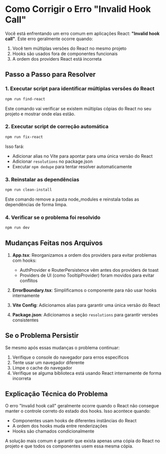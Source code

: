 # Como Corrigir o Erro "Invalid Hook Call"

Você está enfrentando um erro comum em aplicações React: **"Invalid hook call"**. Este erro geralmente ocorre quando:

1. Você tem múltiplas versões do React no mesmo projeto
2. Hooks são usados fora de componentes funcionais
3. A ordem dos providers React está incorreta

## Passo a Passo para Resolver

### 1. Executar script para identificar múltiplas versões do React

```bash
npm run find-react
```

Este comando vai verificar se existem múltiplas cópias do React no seu projeto e mostrar onde elas estão.

### 2. Executar script de correção automática

```bash
npm run fix-react
```

Isso fará:
- Adicionar alias no Vite para apontar para uma única versão do React
- Adicionar `resolutions` no package.json
- Executar `npm dedupe` para tentar resolver automaticamente

### 3. Reinstalar as dependências

```bash
npm run clean-install
```

Este comando remove a pasta node_modules e reinstala todas as dependências de forma limpa.

### 4. Verificar se o problema foi resolvido

```bash
npm run dev
```

## Mudanças Feitas nos Arquivos

1. **App.tsx**: Reorganizamos a ordem dos providers para evitar problemas com hooks:
   - AuthProvider e RouterPersistence vêm antes dos providers de toast
   - Providers de UI (como TooltipProvider) foram movidos para evitar conflitos

2. **ErrorBoundary.tsx**: Simplificamos o componente para não usar hooks internamente

3. **Vite Config**: Adicionamos alias para garantir uma única versão do React

4. **Package.json**: Adicionamos a seção `resolutions` para garantir versões consistentes

## Se o Problema Persistir

Se mesmo após essas mudanças o problema continuar:

1. Verifique o console do navegador para erros específicos
2. Tente usar um navegador diferente 
3. Limpe o cache do navegador
4. Verifique se alguma biblioteca está usando React internamente de forma incorreta

## Explicação Técnica do Problema

O erro "Invalid hook call" geralmente ocorre quando o React não consegue manter o controle correto do estado dos hooks. Isso acontece quando:

- Componentes usam hooks de diferentes instâncias do React
- A ordem dos hooks muda entre renderizações
- Hooks são chamados condicionalmente

A solução mais comum é garantir que exista apenas uma cópia do React no projeto e que todos os componentes usem essa mesma cópia. 